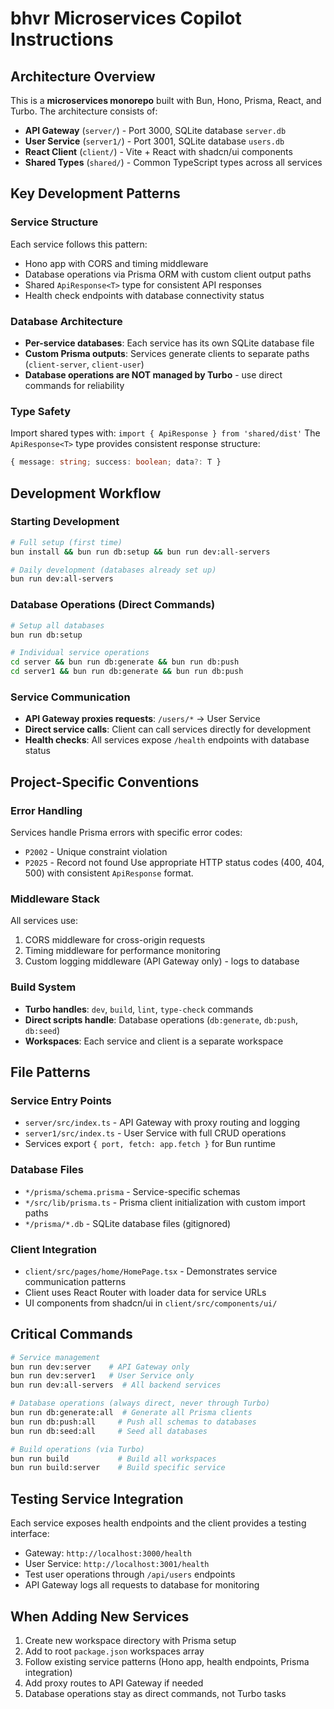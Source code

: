 # bhvr Microservices Copilot Instructions

## Architecture Overview

This is a **microservices monorepo** built with Bun, Hono, Prisma, React, and Turbo. The architecture consists of:

- **API Gateway** (`server/`) - Port 3000, SQLite database `server.db`
- **User Service** (`server1/`) - Port 3001, SQLite database `users.db`  
- **React Client** (`client/`) - Vite + React with shadcn/ui components
- **Shared Types** (`shared/`) - Common TypeScript types across all services

## Key Development Patterns

### Service Structure
Each service follows this pattern:
- Hono app with CORS and timing middleware
- Database operations via Prisma ORM with custom client output paths
- Shared `ApiResponse<T>` type for consistent API responses
- Health check endpoints with database connectivity status

### Database Architecture
- **Per-service databases**: Each service has its own SQLite database file
- **Custom Prisma outputs**: Services generate clients to separate paths (`client-server`, `client-user`)
- **Database operations are NOT managed by Turbo** - use direct commands for reliability

### Type Safety
Import shared types with: `import { ApiResponse } from 'shared/dist'`
The `ApiResponse<T>` type provides consistent response structure:
```typescript
{ message: string; success: boolean; data?: T }
```

## Development Workflow

### Starting Development
```bash
# Full setup (first time)
bun install && bun run db:setup && bun run dev:all-servers

# Daily development (databases already set up)
bun run dev:all-servers
```

### Database Operations (Direct Commands)
```bash
# Setup all databases
bun run db:setup

# Individual service operations
cd server && bun run db:generate && bun run db:push
cd server1 && bun run db:generate && bun run db:push
```

### Service Communication
- **API Gateway proxies requests**: `/users/*` → User Service
- **Direct service calls**: Client can call services directly for development
- **Health checks**: All services expose `/health` endpoints with database status

## Project-Specific Conventions

### Error Handling
Services handle Prisma errors with specific error codes:
- `P2002` - Unique constraint violation
- `P2025` - Record not found
Use appropriate HTTP status codes (400, 404, 500) with consistent `ApiResponse` format.

### Middleware Stack
All services use:
1. CORS middleware for cross-origin requests
2. Timing middleware for performance monitoring  
3. Custom logging middleware (API Gateway only) - logs to database

### Build System
- **Turbo handles**: `dev`, `build`, `lint`, `type-check` commands
- **Direct scripts handle**: Database operations (`db:generate`, `db:push`, `db:seed`)
- **Workspaces**: Each service and client is a separate workspace

## File Patterns

### Service Entry Points
- `server/src/index.ts` - API Gateway with proxy routing and logging
- `server1/src/index.ts` - User Service with full CRUD operations
- Services export `{ port, fetch: app.fetch }` for Bun runtime

### Database Files
- `*/prisma/schema.prisma` - Service-specific schemas
- `*/src/lib/prisma.ts` - Prisma client initialization with custom import paths
- `*/prisma/*.db` - SQLite database files (gitignored)

### Client Integration
- `client/src/pages/home/HomePage.tsx` - Demonstrates service communication patterns
- Client uses React Router with loader data for service URLs
- UI components from shadcn/ui in `client/src/components/ui/`

## Critical Commands

```bash
# Service management
bun run dev:server    # API Gateway only
bun run dev:server1   # User Service only  
bun run dev:all-servers  # All backend services

# Database operations (always direct, never through Turbo)
bun run db:generate:all  # Generate all Prisma clients
bun run db:push:all     # Push all schemas to databases
bun run db:seed:all     # Seed all databases

# Build operations (via Turbo)
bun run build           # Build all workspaces
bun run build:server    # Build specific service
```

## Testing Service Integration

Each service exposes health endpoints and the client provides a testing interface:
- Gateway: `http://localhost:3000/health`
- User Service: `http://localhost:3001/health`
- Test user operations through `/api/users` endpoints
- API Gateway logs all requests to database for monitoring

## When Adding New Services

1. Create new workspace directory with Prisma setup
2. Add to root `package.json` workspaces array
3. Follow existing service patterns (Hono app, health endpoints, Prisma integration)
4. Add proxy routes to API Gateway if needed
5. Database operations stay as direct commands, not Turbo tasks
